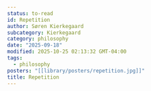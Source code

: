 ```yaml
---
status: to-read
id: Repetition
author: Søren Kierkegaard
subcategory: Kierkegaard
category: philosophy
date: "2025-09-18"
modified: 2025-10-25 02:13:32 GMT-04:00
tags:
  - philosophy
posters: "[[library/posters/repetition.jpg]]"
title: Repetition
---
```

